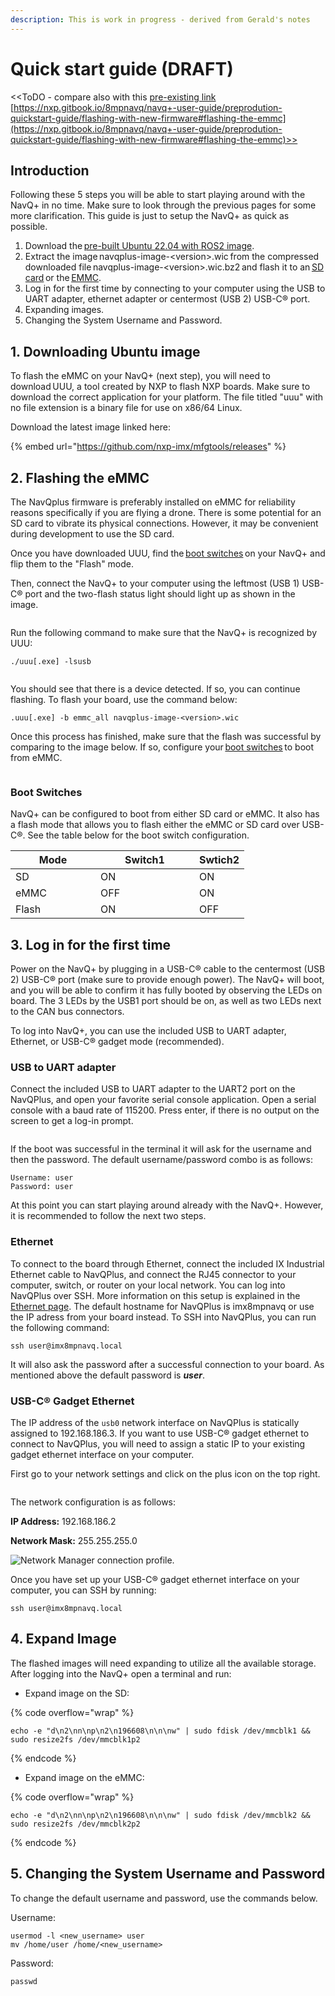 ```yaml
---
description: This is work in progress - derived from Gerald's notes
---
```


# Quick start guide (DRAFT)

<\<ToDO - compare also with this [pre-existing link](https://nxp.gitbook.io/8mpnavq/navq+-user-guide/preprodution-quickstart-guide/flashing-with-new-firmware#flashing-the-emmc)   [https://nxp.gitbook.io/8mpnavq/navq+-user-guide/preprodution-quickstart-guide/flashing-with-new-firmware#flashing-the-emmc](https://nxp.gitbook.io/8mpnavq/navq+-user-guide/preprodution-quickstart-guide/flashing-with-new-firmware#flashing-the-emmc)>>

## Introduction

Following these 5 steps you will be able to start playing around with the NavQ+ in no time. Make sure to look through the previous pages for some more clarification. This guide is just to setup the NavQ+ as quick as possible.

1. Download the [pre-built Ubuntu 22.04 with ROS2 image](https://github.com/rudislabs/navqplus-create3-images/releases).
2. Extract the image navqplus-image-\<version>.wic from the compressed downloaded file navqplus-image-\<version>.wic.bz2 and flash it to an [SD card](https://iroboteducation.github.io/create3\_docs/setup/navqplus/#flashing-the-sd-card) or the [EMMC](https://iroboteducation.github.io/create3\_docs/setup/navqplus/#flashing-the-emmc).&#x20;
3. Log in for the first time by connecting to your computer using the USB to UART adapter, ethernet adapter or centermost (USB 2) USB-C® port.
4. Expanding images.
5. Changing the System Username and Password.

## 1. Downloading Ubuntu image

To flash the eMMC on your NavQ+ (next step), you will need to download UUU, a tool created by NXP to flash NXP boards. Make sure to download the correct application for your platform. The file titled "uuu" with no file extension is a binary file for use on x86/64 Linux.

Download the latest image linked here:

{% embed url="https://github.com/nxp-imx/mfgtools/releases" %}

## 2. Flashing the eMMC&#x20;

The NavQplus firmware is preferably installed on eMMC for reliability reasons specifically if you are flying a drone. There is some potential for an SD card to vibrate its physical connections. However, it may be convenient during development to use the SD card.&#x20;

Once you have downloaded UUU, find the [boot switches](quickstart/flashing-with-new-firmware/flashing-with-new-firmware.md) on your NavQ+ and flip them to the "Flash" mode.&#x20;

Then, connect the NavQ+ to your computer using the leftmost (USB 1) USB-C® port and the two-flash status light should light up as shown in the image. &#x20;

<figure><img src="../.gitbook/assets/image (7).png" alt=""><figcaption></figcaption></figure>

Run the following command to make sure that the NavQ+ is recognized by UUU:&#x20;

```
./uuu[.exe] -lsusb 
```

<figure><img src="../.gitbook/assets/image (3).png" alt=""><figcaption></figcaption></figure>

You should see that there is a device detected. If so, you can continue flashing. To flash your board, use the command below:&#x20;

```
.uuu[.exe] -b emmc_all navqplus-image-<version>.wic 
```

Once this process has finished, make sure that the flash was successful by comparing to the image below. If so, configure your [boot switches](setup-guide-emmc.md#boot-switches) to boot from eMMC.&#x20;

<figure><img src="../.gitbook/assets/image (31).png" alt=""><figcaption></figcaption></figure>

### Boot Switches&#x20;

NavQ+ can be configured to boot from either SD card or eMMC. It also has a flash mode that allows you to flash either the eMMC or SD card over USB-C®. See the table below for the boot switch configuration.&#x20;

<table><thead><tr><th width="120">Mode </th><th width="142">Switch1</th><th>Swtich2</th></tr></thead><tbody><tr><td>SD </td><td>ON </td><td>ON </td></tr><tr><td>eMMC </td><td>OFF </td><td>ON </td></tr><tr><td>Flash </td><td>ON </td><td>OFF </td></tr></tbody></table>

## 3. Log in for the first time&#x20;

Power on the NavQ+ by plugging in a USB-C® cable to the centermost (USB 2) USB-C® port (make sure to provide enough power). The NavQ+ will boot, and you will be able to confirm it has fully booted by observing the LEDs on board. The 3 LEDs by the USB1 port should be on, as well as two LEDs next to the CAN bus connectors.&#x20;

To log into NavQ+, you can use the included USB to UART adapter, Ethernet, or USB-C® gadget mode (recommended).&#x20;

### USB to UART adapter

Connect the included USB to UART adapter to the UART2 port on the NavQPlus, and open your favorite serial console application. Open a serial console with a baud rate of 115200. Press enter, if there is no output on the screen to get a log-in prompt.

<figure><img src="../.gitbook/assets/MicrosoftTeams-image.png" alt=""><figcaption></figcaption></figure>

If the boot was successful in the terminal it will ask for the username and then the password. The default username/password combo is as follows:&#x20;

```
Username: user 
Password: user 
```

At this point you can start playing around already with the NavQ+. However, it is recommended to follow the next two steps.

### Ethernet <a href="#ethernet" id="ethernet"></a>

To connect to the board through Ethernet, connect the included IX Industrial Ethernet cable to NavQPlus, and connect the RJ45 connector to your computer, switch, or router on your local network. You can log into NavQPlus over SSH. More information on this setup is explained in the [Ethernet page](quickstart/ethernet-over-usbc-gadget-mode.md). The default hostname for NavQPlus is imx8mpnavq or use the IP adress from your board instead. To SSH into NavQPlus, you can run the following command:

```
ssh user@imx8mpnavq.local
```

It will also ask the password after a successful connection to your board. As mentioned above the default password is _**user**_.

### USB-C® Gadget Ethernet <a href="#usb-c-gadget-ethernet" id="usb-c-gadget-ethernet"></a>

The IP address of the `usb0` network interface on NavQPlus is statically assigned to 192.168.186.3. If you want to use USB-C® gadget ethernet to connect to NavQPlus, you will need to assign a static IP to your existing gadget ethernet interface on your computer.&#x20;

First go to your network settings and click on the plus icon on the top right.

<figure><img src="../.gitbook/assets/image (10).png" alt=""><figcaption></figcaption></figure>

The network configuration is as follows:

**IP Address:** 192.168.186.2

**Network Mask:** 255.255.255.0

![Network Manager connection profile.](https://iroboteducation.github.io/create3\_docs/setup/data/navqplus/usb\_network.png)

Once you have set up your USB-C® gadget ethernet interface on your computer, you can SSH by running:

```
ssh user@imx8mpnavq.local
```

## 4. Expand Image&#x20;

The flashed images will need expanding to utilize all the available storage. After logging into the NavQ+ open a terminal and run:&#x20;

* Expand image on the SD:&#x20;

{% code overflow="wrap" %}
```
echo -e "d\n2\nn\np\n2\n196608\n\n\nw" | sudo fdisk /dev/mmcblk1 && sudo resize2fs /dev/mmcblk1p2 
```
{% endcode %}

* Expand image on the eMMC:&#x20;

{% code overflow="wrap" %}
```
echo -e "d\n2\nn\np\n2\n196608\n\n\nw" | sudo fdisk /dev/mmcblk2 && sudo resize2fs /dev/mmcblk2p2 
```
{% endcode %}

## 5. Changing the System Username and Password <a href="#configuring-wifi-system-username-and-password" id="configuring-wifi-system-username-and-password"></a>

To change the default username and password, use the commands below.

Username:

```
usermod -l <new_username> user
mv /home/user /home/<new_username>
```

Password:

```
passwd
```

